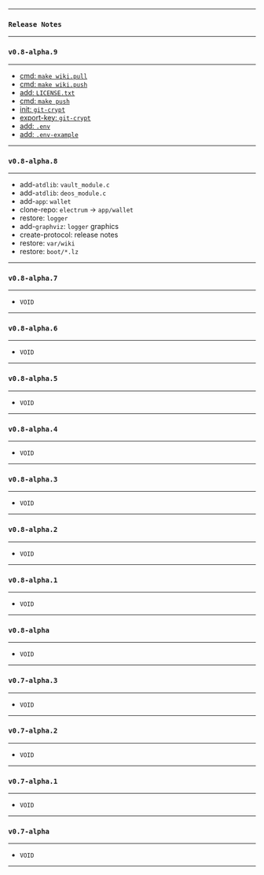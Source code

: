 
---
### `Release Notes`
---
### `v0.8-alpha.9`
---

* [cmd: `make wiki.pull`](https://github.com/libdeos/deos-core/commit/c97fc703238704fa563ac8d5adfd2f28c3aead62)
* [cmd: `make wiki.push`](https://github.com/libdeos/deos-core/commit/f2a2c767015c54bf83280e26a27fd8fe218dc319)
* [add: `LICENSE.txt`](https://github.com/libdeos/deos-core/commit/3b2231bdec53d8382396fe2b1ef368a02f0bd9a3)
* [cmd: `make push`](https://github.com/libdeos/deos-core/commit/2fd5086d31a561a838d64f2e21f330596f2a8291)
* [init: `git-crypt`](https://github.com/libdeos/deos-core/commit/1a7481c408a2ce0419e764cab46bfdb9f5b855c0)
* [export-key: `git-crypt`](https://github.com/libdeos/deos-core/commit/f4a6ff886d910ddd10b937791dbee76a8f6860f0)
* [add: `.env`](https://github.com/libdeos/deos-core/commit/1a18ab136dab4090025bd501ab4ab07f4625cd4c)
* [add: `.env-example`](https://github.com/libdeos/deos-core/commit/1a18ab136dab4090025bd501ab4ab07f4625cd4c)

---
### `v0.8-alpha.8`
---

* add-`atdlib`: `vault_module.c`
* add-`atdlib`: `deos_module.c`
* add-`app`: `wallet`
* clone-repo: `electrum` -> `app/wallet`
* restore: `logger`
* add-`graphviz`: `logger` graphics
* create-protocol: release notes
* restore: `var/wiki`
* restore: `boot/*.lz`

---
### `v0.8-alpha.7`
---

* `VOID`

---
### `v0.8-alpha.6`
---

* `VOID`

---
### `v0.8-alpha.5`
---

* `VOID`

---
### `v0.8-alpha.4`
---

* `VOID`

---
### `v0.8-alpha.3`
---

* `VOID`

---
### `v0.8-alpha.2`
---

* `VOID`

---
### `v0.8-alpha.1`
---

* `VOID`

---
### `v0.8-alpha`
---

* `VOID`

---
### `v0.7-alpha.3`
---

* `VOID`

---
### `v0.7-alpha.2`
---

* `VOID`

---
### `v0.7-alpha.1`
---

* `VOID`

---
### `v0.7-alpha`
---

* `VOID`

---
